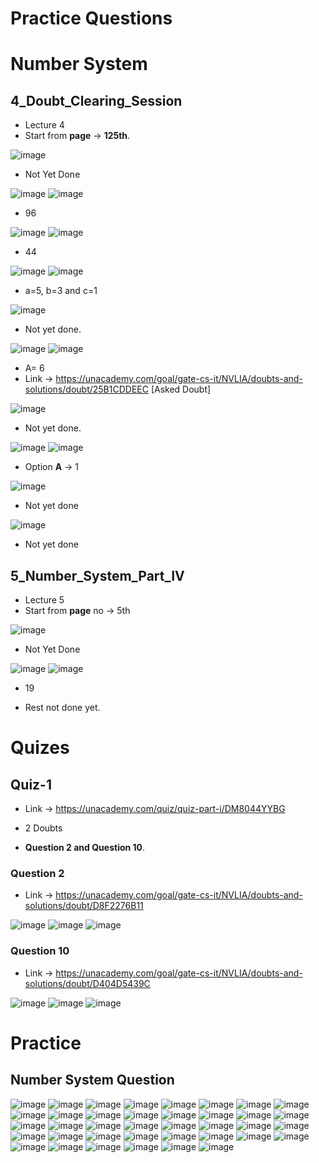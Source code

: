 # Practice Questions

# Number System

## **4_Doubt_Clearing_Session** 

* Lecture 4
* Start from **page** -> **125th**.

![image](https://github.com/arghanath007/Data-Structure-and-Algorithms/assets/54589605/8ffa215a-50bd-4692-a7a7-23f22d9d841c)

* Not Yet Done

![image](https://github.com/arghanath007/Data-Structure-and-Algorithms/assets/54589605/65aeba21-bcd4-4ce7-a27b-2a5099b1622c)
![image](https://github.com/arghanath007/Data-Structure-and-Algorithms/assets/54589605/73ad0f71-dbe7-4f0f-83b4-5a7ab0eea132)

* 96

![image](https://github.com/arghanath007/Data-Structure-and-Algorithms/assets/54589605/12e8c424-f82d-492d-95c3-775307ead2b2)
![image](https://github.com/arghanath007/Data-Structure-and-Algorithms/assets/54589605/402994b1-ba99-41d1-90af-f62ec6f01a17)

* 44

![image](https://github.com/arghanath007/Data-Structure-and-Algorithms/assets/54589605/73cc55b4-39b0-474a-b044-da867414dcb2)
![image](https://github.com/arghanath007/Data-Structure-and-Algorithms/assets/54589605/cc82f991-d5d5-43ea-af1e-b1ce65a2210b)

* a=5, b=3 and c=1

![image](https://github.com/arghanath007/Data-Structure-and-Algorithms/assets/54589605/c982b181-4907-4ac8-8e5b-c1e054ae0743)

* Not yet done.

![image](https://github.com/arghanath007/Data-Structure-and-Algorithms/assets/54589605/899bdc3f-4777-4a47-ba27-570f727fa764)
![image](https://github.com/arghanath007/Data-Structure-and-Algorithms/assets/54589605/2074362f-d8a5-4c1b-a567-034d8b90af61)

* A= 6 
* Link -> https://unacademy.com/goal/gate-cs-it/NVLIA/doubts-and-solutions/doubt/25B1CDDEEC [Asked Doubt]

![image](https://github.com/arghanath007/Data-Structure-and-Algorithms/assets/54589605/b9b812e5-89c2-43e5-8244-045151d0df05)

* Not yet done.

![image](https://github.com/arghanath007/Data-Structure-and-Algorithms/assets/54589605/cc020fe1-fcdd-42bf-b80c-c2dce43b97c9)
![image](https://github.com/arghanath007/Data-Structure-and-Algorithms/assets/54589605/56e59612-a15f-4c73-9383-32ca3b62525e)

* Option **A** -> 1

![image](https://github.com/arghanath007/Data-Structure-and-Algorithms/assets/54589605/f20f5292-44a3-4333-8e6f-f1bf98907e0c)

* Not yet done

![image](https://github.com/arghanath007/Data-Structure-and-Algorithms/assets/54589605/8bba1daa-f0ed-4edd-8050-33f1e82e5e8c)

* Not yet done

## **5_Number_System_Part_IV**

* Lecture 5
* Start from **page** no -> 5th


![image](https://github.com/arghanath007/Data-Structure-and-Algorithms/assets/54589605/80f0a7a5-b9c2-43d2-a06b-a267dd6676e9)

* Not Yet Done

![image](https://github.com/arghanath007/Data-Structure-and-Algorithms/assets/54589605/9dff2d1d-e889-4bdf-a7b6-3f52b4eb9c63)
![image](https://github.com/arghanath007/Data-Structure-and-Algorithms/assets/54589605/8880e054-b085-42b9-bec6-25b8a2d7743e)

* 19

* Rest not done yet.




# Quizes

## Quiz-1

* Link -> https://unacademy.com/quiz/quiz-part-i/DM8044YYBG

* 2 Doubts
* **Question 2 and Question 10**.

### Question 2

* Link -> https://unacademy.com/goal/gate-cs-it/NVLIA/doubts-and-solutions/doubt/D8F2276B11

![image](https://github.com/arghanath007/Data-Structure-and-Algorithms/assets/54589605/cec72e81-f77a-43d7-8a3d-c86aea3b4b58)
![image](https://github.com/arghanath007/Data-Structure-and-Algorithms/assets/54589605/fa680948-e553-42ae-af12-08a065dc687b)
![image](https://github.com/arghanath007/Data-Structure-and-Algorithms/assets/54589605/5fe2f3ff-a175-4466-9cbd-95b332805798)

### Question 10

* Link -> https://unacademy.com/goal/gate-cs-it/NVLIA/doubts-and-solutions/doubt/D404D5439C

![image](https://github.com/arghanath007/Data-Structure-and-Algorithms/assets/54589605/0474275b-b2f0-4608-a773-743a9d3094ca)
![image](https://github.com/arghanath007/Data-Structure-and-Algorithms/assets/54589605/22faff6c-7865-416c-9e68-4570f81cdedf)
![image](https://github.com/arghanath007/Data-Structure-and-Algorithms/assets/54589605/778fadf7-d40f-4b37-a43a-f60072ce86b2)

# Practice

## Number System Question

![image](https://github.com/arghanath007/Data-Structure-and-Algorithms/assets/54589605/d16b3653-5650-4caf-8892-b49a27e85e54)
![image](https://github.com/arghanath007/Data-Structure-and-Algorithms/assets/54589605/ec0b2060-f419-49ba-8fc0-d176d2cb7a2f)
![image](https://github.com/arghanath007/Data-Structure-and-Algorithms/assets/54589605/6b51490c-2abb-4f55-a58f-1681e869e287)
![image](https://github.com/arghanath007/Data-Structure-and-Algorithms/assets/54589605/3fa631e8-b14d-42c6-a8d3-9cf3605f57fc)
![image](https://github.com/arghanath007/Data-Structure-and-Algorithms/assets/54589605/1f30a8da-3734-4cbd-8d3c-c4bb466429cf)
![image](https://github.com/arghanath007/Data-Structure-and-Algorithms/assets/54589605/f296d7d1-9520-4fbb-8630-d019de482684)
![image](https://github.com/arghanath007/Data-Structure-and-Algorithms/assets/54589605/169c93b4-ddad-46b9-b89b-ae7af30cc57b)
![image](https://github.com/arghanath007/Data-Structure-and-Algorithms/assets/54589605/7314c2e1-f179-42d7-9123-f641a90d2fa2)
![image](https://github.com/arghanath007/Data-Structure-and-Algorithms/assets/54589605/5bdc37b9-d2b0-4d09-9623-ec9d9657def8)
![image](https://github.com/arghanath007/Data-Structure-and-Algorithms/assets/54589605/a6e88e38-bbfd-4bc7-91d1-a89e4b76ea1f)
![image](https://github.com/arghanath007/Data-Structure-and-Algorithms/assets/54589605/a67d3da5-2862-4716-9b30-8c743963c93a)
![image](https://github.com/arghanath007/Data-Structure-and-Algorithms/assets/54589605/ebe6c2ab-494a-4519-85c3-0bbcd87ed70c)
![image](https://github.com/arghanath007/Data-Structure-and-Algorithms/assets/54589605/c6903484-3941-4094-aa84-a0719869f7d8)
![image](https://github.com/arghanath007/Data-Structure-and-Algorithms/assets/54589605/553d128b-75bf-48a1-bd57-cea58cedb7dc)
![image](https://github.com/arghanath007/Data-Structure-and-Algorithms/assets/54589605/44cc3e61-968d-472a-aba0-fccb91bb3fc6)
![image](https://github.com/arghanath007/Data-Structure-and-Algorithms/assets/54589605/467ff051-f55e-44db-a6a0-1f09a47286c3)
![image](https://github.com/arghanath007/Data-Structure-and-Algorithms/assets/54589605/689d24ac-f375-4471-bef8-9e50a1cab12d)
![image](https://github.com/arghanath007/Data-Structure-and-Algorithms/assets/54589605/8c444d78-65a3-4313-abfd-50ca99ab43d5)
![image](https://github.com/arghanath007/Data-Structure-and-Algorithms/assets/54589605/948e3589-8032-4114-bdec-dcf0cf489492)
![image](https://github.com/arghanath007/Data-Structure-and-Algorithms/assets/54589605/c16fc634-5da7-443c-92a0-7dec99a4495a)
![image](https://github.com/arghanath007/Data-Structure-and-Algorithms/assets/54589605/7f98a8cb-905b-49db-a396-432ad1e7e37f)
![image](https://github.com/arghanath007/Data-Structure-and-Algorithms/assets/54589605/153d45ea-0b70-476b-b05c-f92fba206e98)
![image](https://github.com/arghanath007/Data-Structure-and-Algorithms/assets/54589605/53cd1e19-c6d5-4298-9dcf-15e4827aee38)
![image](https://github.com/arghanath007/Data-Structure-and-Algorithms/assets/54589605/69a385da-7e03-4647-acf3-028eed6106af)
![image](https://github.com/arghanath007/Data-Structure-and-Algorithms/assets/54589605/9c09103e-5ded-4cd0-8e0f-a4cea5a1cb72)
![image](https://github.com/arghanath007/Data-Structure-and-Algorithms/assets/54589605/3e8c2931-4054-4e13-99a4-a74c939f4c64)
![image](https://github.com/arghanath007/Data-Structure-and-Algorithms/assets/54589605/9eda63d1-c54e-4e30-9e38-ba120b6e6774)
![image](https://github.com/arghanath007/Data-Structure-and-Algorithms/assets/54589605/41b0de54-037c-4641-acdc-9a9e48a29ea4)
![image](https://github.com/arghanath007/Data-Structure-and-Algorithms/assets/54589605/d78f63ab-5822-40c3-87d0-bc5df8e7bb9f)
![image](https://github.com/arghanath007/Data-Structure-and-Algorithms/assets/54589605/3b15dd5f-68cb-4e31-847c-f512397e705c)
![image](https://github.com/arghanath007/Data-Structure-and-Algorithms/assets/54589605/90c9a625-6bba-441b-b6a3-f93f10a58caf)
![image](https://github.com/arghanath007/Data-Structure-and-Algorithms/assets/54589605/7618b7fa-b9f3-498a-9085-ae494b4acb42)
![image](https://github.com/arghanath007/Data-Structure-and-Algorithms/assets/54589605/ca5c7641-7253-4426-b0b9-734b36a3b67b)
![image](https://github.com/arghanath007/Data-Structure-and-Algorithms/assets/54589605/9d527982-6cf0-4046-afc7-4e4398a08533)
![image](https://github.com/arghanath007/Data-Structure-and-Algorithms/assets/54589605/f9e0e2e9-0b93-4c03-b3f0-25f4d2c11351)
![image](https://github.com/arghanath007/Data-Structure-and-Algorithms/assets/54589605/0af5e006-43d6-45d8-b2ed-8e52d82bcd59)
![image](https://github.com/arghanath007/Data-Structure-and-Algorithms/assets/54589605/e6e9d5a9-8090-4cf7-8409-a46cba9663b0)
![image](https://github.com/arghanath007/Data-Structure-and-Algorithms/assets/54589605/b7c32b05-4074-4c2a-a691-206de5d365a6)

















